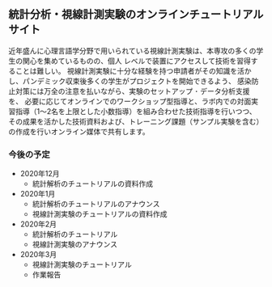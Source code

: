 ## 統計分析・視線計測実験のオンラインチュートリアルサイト

近年盛んに⼼理⾔語学分野で⽤いられている視線計測実験は、本専攻の多くの学⽣の関⼼を集めているものの、個⼈
レベルで装置にアクセスして技術を習得することは難しい。
視線計測実験に⼗分な経験を持つ申請者がその知識を活かし、パンデミック収束後多くの学⽣がプロジェクトを開始できるよう、
感染防⽌対策には万全の注意を払いながら、実験のセットアップ ･ データ分析⽀援を、
必要に応じてオンラインでのワークショップ型指導と、ラボ内での対⾯実習指導（1〜2名を上限とした⼩数指導）を組み合わせた技術指導を⾏いつつ、
その成果を活かした技術資料および、トレーニング課題（サンプル実験を含む）の作成を⾏いオンライン媒体で共有します。

### 今後の予定

* 2020年12月
  * 統計解析のチュートリアルの資料作成
* 2020年1月
  * 統計解析のチュートリアルのアナウンス
  * 視線計測実験のチュートリアルの資料作成
* 2020年2月
  * 統計解析のチュートリアル
  * 視線計測実験のアナウンス
* 2020年3月
  * 視線計測実験のチュートリアル
  * 作業報告

<!---
### Misc.

Your Pages site will use the layout and styles from the Jekyll theme you have selected in your [repository settings](https://github.com/kishiyamat/tutorial-lme-vwp/settings). The name of this theme is saved in the Jekyll `_config.yml` configuration file.

### Support or Contact

Having trouble with Pages? Check out our [documentation](https://docs.github.com/categories/github-pages-basics/) or [contact support](https://github.com/contact) and we’ll help you sort it out.
-->
